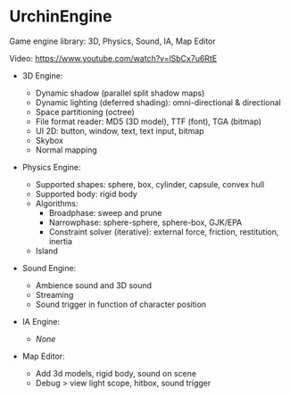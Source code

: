 # UrchinEngine
Game engine library: 3D, Physics, Sound, IA, Map Editor

Video: https://www.youtube.com/watch?v=lSbCx7u6RtE

- 3D Engine:
  - Dynamic shadow (parallel split shadow maps)
  - Dynamic lighting (deferred shading): omni-directional & directional
  - Space partitioning (octree)
  - File format reader: MD5 (3D model), TTF (font), TGA (bitmap)
  - UI 2D: button, window, text, text input, bitmap
  - Skybox
  - Normal mapping

- Physics Engine:
  - Supported shapes: sphere, box, cylinder, capsule, convex hull
  - Supported body: rigid body
  - Algorithms:
    - Broadphase: sweep and prune
    - Narrowphase: sphere-sphere, sphere-box, GJK/EPA
    - Constraint solver (iterative): external force, friction, restitution, inertia
  - Island

- Sound Engine:
  - Ambience sound and 3D sound
  - Streaming
  - Sound trigger in function of character position

- IA Engine:
  - *None*
  
- Map Editor:
  - Add 3d models, rigid body, sound on scene
  - Debug > view light scope, hitbox, sound trigger